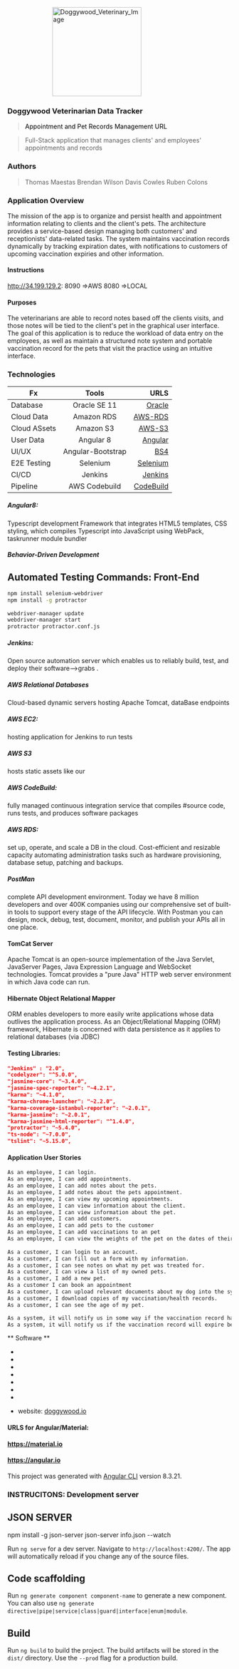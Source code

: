 <a style="margin-left:20%;" href="http://doggywood.s3-website-us-east-1.amazonaws.com
">
<img width="200" src="https://doggywood.s3.amazonaws.com/assets/style6.png" title="Doggywood_Veterinary_App" alt="Doggywood_Veterinary_Image"></a>

### Doggywood Veterinarian Data Tracker 
> <a style="text-decoration:none;color:black;" href="http://doggywood.s3-website-us-east-1.amazonaws.com">Appointment and Pet Records Management URL</a>

> Full-Stack application that manages clients' and employees' appointments and records
 
### Authors
> Thomas Maestas
> Brendan Wilson
> Davis Cowles
> Ruben Colons

### Application Overview
The mission of the app is to organize and persist health and appointment information relating to clients and the client's pets. The architecture provides a service-based design managing both customers' and receptionists' data-related tasks. The system maintains vaccination records dynamically by tracking expiration dates, with notifications to customers of upcoming vaccination expiries and other information. 
#### Instructions
http://34.199.129.2: 
8090 =>AWS 
8080 =>LOCAL

#### Purposes
The veterinarians are able to record notes based off the clients visits, and those notes will be tied to the client's pet in the graphical user interface. The goal of this application is to reduce the workload of data entry on the employees, as well as maintain a structured note system and portable vaccination record for the pets that visit the practice using an intuitive interface.

### Technologies 
| Fx | Tools | URLS |
|-----------------|:-----------------:|---------:|
| Database | Oracle SE 11 | [Oracle]  | 
| Cloud Data | Amazon RDS |  [AWS-RDS] | 
| Cloud ASsets | Amazon S3 |  [AWS-S3]  |
| User Data | Angular 8 |  [Angular]  |
| UI/UX | Angular-Bootstrap |  [BS4] |
| E2E Testing | Selenium | [Selenium] |
| CI/CD | Jenkins | [Jenkins] |
| Pipeline | AWS Codebuild | [CodeBuild] |
   
##### Angular8: 
Typescript development Framework that integrates HTML5 templates, CSS styling, which compiles Typescript into JavaScript using WebPack, taskrunner module bundler
##### Behavior-Driven Development

## Automated Testing Commands: Front-End
```sh
npm install selenium-webdriver
npm install -g protractor
  
webdriver-manager update
webdriver-manager start
protractor protractor.conf.js
```
##### Jenkins:  
Open source automation server which enables us to reliably build, test, and deploy their software-->grabs .
#####  AWS Relational Databases
Cloud-based dynamic servers hosting Apache Tomcat, dataBase endpoints
##### AWS EC2:  
hosting application for Jenkins to run tests
##### AWS S3  
hosts static assets like our 
##### AWS CodeBuild:  
fully managed continuous integration service that compiles #source code, runs tests, and produces software packages 
##### AWS RDS:  
set up, operate, and scale a DB in the cloud. Cost-efficient and resizable capacity automating administration tasks such as hardware provisioning, database setup, patching and backups. 
##### PostMan
complete API development environment. Today we have 8 million developers and over 400K companies using our comprehensive set of built-in tools to support every stage of the API lifecycle. With Postman you can design, mock, debug, test, document, monitor, and publish your APIs all in one place.
#### TomCat Server
Apache Tomcat is an open-source implementation of the Java Servlet, JavaServer Pages, Java Expression Language and WebSocket technologies. Tomcat provides a "pure Java" HTTP web server environment in which Java code can run.
#### Hibernate Object Relational Mapper
ORM enables developers to more easily write applications whose data outlives the application process. As an Object/Relational Mapping (ORM) framework, Hibernate is concerned with data persistence as it applies to relational databases (via JDBC)
#### Testing Libraries:
```json
"Jenkins" : "2.0",
"codelyzer": "^5.0.0",
"jasmine-core": "~3.4.0",
"jasmine-spec-reporter": "~4.2.1",
"karma": "~4.1.0",
"karma-chrome-launcher": "~2.2.0",
"karma-coverage-istanbul-reporter": "~2.0.1",
"karma-jasmine": "~2.0.1",
"karma-jasmine-html-reporter": "^1.4.0",
"protractor": "~5.4.0",
"ts-node": "~7.0.0",
"tslint": "~5.15.0",
```
#### Application User Stories
```sh 
As an employee, I can login.
As an employee, I can add appointments.
As an employee, I can add notes about the pets.
As an employee, I add notes about the pets appointment.
As an employee, I can view my upcoming appointments.
As an employee, I can view information about the client.
As an employee, I can view information about the pet.
As an employee, I can add customers.
As an employee, I can add pets to the customer
As an employee, I can add vaccinations to an pet
As an employee, I can view the weights of the pet on the dates of their appointment.
 
As a customer, I can login to an account.
As a customer, I can fill out a form with my information.
As a customer, I can see notes on what my pet was treated for.
As a customer, I can view a list of my owned pets.
As a customer, I add a new pet.
As a customer I can book an appointment    
As a customer, I can upload relevant documents about my dog into the system.
As a customer, I download copies of my vaccination/health records.
As a customer, I can see the age of my pet. 

As a system, it will notify us in some way if the vaccination record has expired.
As a system, it will notify us if the vaccination record will expire before the scheduled visit.
```
 
** Software **

* [Oracle]: <https://www.oracle.com/database/technologies/112010-win64soft.html>
* [AWS-RDS]: <https://aws.amazon.com/rds/>
* [AWS-S3]: <https://aws.amazon.com/s3/>
* [Angular]: <https://angular.io/>
* [BS4]: <https://numpy.org/>
* [Selenium]: <https://selenium.dev/documentation/en/>
* [Jenkins]: <https://jenkins.io/> 
* [CodeBuild]:<https://aws.amazon.com/codebuild/> 
   
  website: [doggywood.io](http://doggywood.s3-website-us-east-1.amazonaws.com/t)
 

#### URLS for Angular/Material:
#### https://material.io
#### https://angular.io 
This project was generated with [Angular CLI](https://github.com/angular/angular-cli) version 8.3.21. 


### INSTRUCITONS:  Development server
 
## JSON SERVER
npm install -g json-server
json-server info.json --watch

 
Run `ng serve` for a dev server. Navigate to `http://localhost:4200/`. The app will automatically reload if you change any of the source files.

## Code scaffolding

Run `ng generate component component-name` to generate a new component. You can also use `ng generate directive|pipe|service|class|guard|interface|enum|module`.

## Build

Run `ng build` to build the project. The build artifacts will be stored in the `dist/` directory. Use the `--prod` flag for a production build.

 
